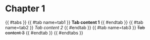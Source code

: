 # Chapter 1

{{ #tabs }}
{{ #tab name=tab1 }}
**Tab content 1**
{{ #endtab }}
{{ #tab name=tab2 }}
_Tab content 2_
{{ #endtab }}
{{ #tab name=tab3 }}
~~Tab content 3~~
{{ #endtab }}
{{ #endtabs }}
